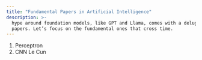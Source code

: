 ```yaml
---
title: "Fundamental Papers in Artificial Intelligence"
description: >-
  hype around foundation models, like GPT and Llama, comes with a deluge of
  papers. Let’s focus on the fundamental ones that cross time.
---
```


1. Perceptron
2. CNN Le Cun
